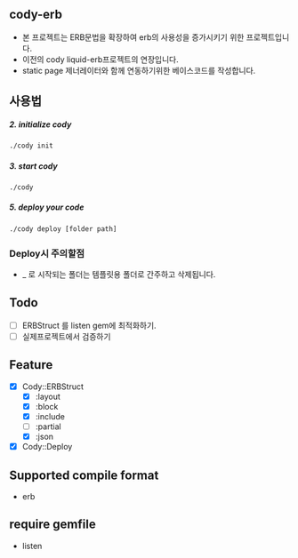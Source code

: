 ## cody-erb
  - 본 프로젝트는 ERB문법을 확장하여 erb의 사용성을 증가시키기 위한 프로젝트입니다.
  - 이전의 cody liquid-erb프로젝트의 연장입니다.
  - static page 제너레이터와 함께 연동하기위한 베이스코드를 작성합니다.

## 사용법

##### 2. initialize cody
```sh
./cody init
```

##### 3. start cody
```sh
./cody
```

##### 5. deploy your code
```sh
./cody deploy [folder path]
```

### Deploy시 주의할점
  - _ 로 시작되는 폴더는 템플릿용 폴더로 간주하고 삭제됩니다.

## Todo

 - [ ] ERBStruct 를 listen gem에 최적화하기.
 - [ ] 실제프로젝트에서 검증하기

## Feature
  - [x] Cody::ERBStruct
    - [x] :layout
    - [x] :block
    - [x] :include
    - [ ] :partial
    - [x] :json
  - [x] Cody::Deploy

## Supported compile format
  - erb

## require gemfile
  - listen
